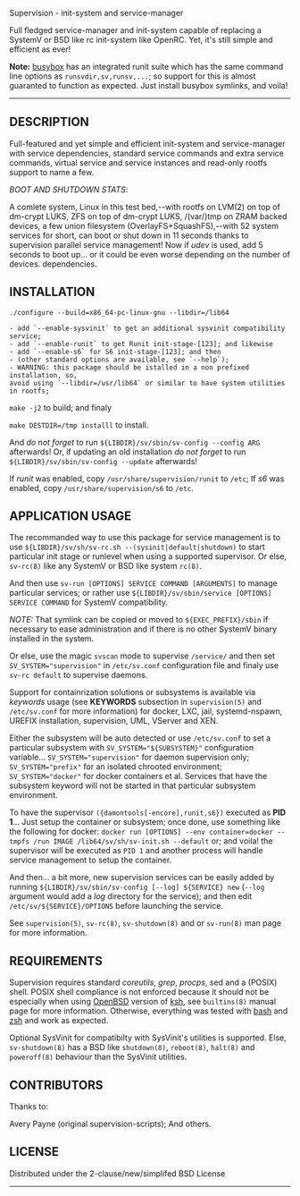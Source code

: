 Supervision - init-system and service-manager

Full fledged service-manager and init-system capable of replacing a SystemV or
BSD like rc init-system like OpenRC. Yet, it's still simple and efficient as ever!

**Note:** [busybox](http://www.busybox.net/) has an integrated runit suite which has
the same command line options as `runsvdir,sv,runsv,...`; so support for this is
almost guaranted to function as expected. Just install busybox symlinks, and voila!

---

DESCRIPTION
-----------

Full-featured and yet simple and efficient init-system and service-manager
with service dependencies, standard service commands and extra service commands,
virtual service and service instances and read-only rootfs support to name a few.

*BOOT AND SHUTDOWN STATS*:

A comlete system, Linux in this test bed,--with rootfs on LVM(2) on top of
dm-crypt LUKS, ZFS on top of dm-crypt LUKS, /(var/)tmp on ZRAM backed devices,
a few union filesystem (OverlayFS+SquashFS),--with 52 system services for short,
can boot or shut down in 11 seconds thanks to supervision parallel service
management! Now if _udev_ is used, add 5 seconds to boot up... or it could be
even worse depending on the number of devices.
dependencies.

INSTALLATION
------------

`./configure --build=x86_64-pc-linux-gnu --libdir=/lib64`

    - add `--enable-sysvinit` to get an additional sysvinit compatibility service;
    - add `--enable-runit` to get Runit init-stage-[123]; and likewise
    - add `--enable-s6` for S6 init-stage-[123]; and then
    - (other standard options are available, see `--help`);
    - WARNING: this package should be istalled in a non prefixed installation, so,
    avoid using `--libdir=/usr/lib64` or similar to have system utilities in rootfs;

`make -j2` to build; and finaly

`make DESTDIR=/tmp installl` to install.

And *do not forget* to run `${LIBDIR}/sv/sbin/sv-config --config ARG` afterwards!
Or, if updating an old installation *do not forget* to run
`${LIBDIR}/sv/sbin/sv-config --update` afterwards!

If *runit* was enabled, copy `/usr/share/supervision/runit` to `/etc`;
If *s6* was enabled, copy `/usr/share/supervision/s6` to `/etc`.

APPLICATION USAGE
-----------------

The recommanded way to use this package for service management is to use
`${LIBDIR}/sv/sh/sv-rc.sh --(sysinit|default|shutdown)` to start particular init
stage or runlevel when using a supported supervisor. Or else, `sv-rc(8)` like
any SystemV or BSD like system `rc(8)`.

And then use
`sv-run [OPTIONS] SERVICE COMMAND [ARGUMENTS]` to manage particular services;
or rather use `${LIBDIR}/sv/sbin/service [OPTIONS] SERVICE COMMAND` for
SystemV compatibility.

*NOTE:* That symlink can be copied or moved to `${EXEC_PREFIX}/sbin` if
necessary to ease administration and if there is no other SystemV binary
installed in the system.

Or else, use the magic `svscan` mode to supervise `/service/` and then
set `SV_SYSTEM="supervision"` in `/etc/sv.conf` configuration file and finaly use
`sv-rc default` to supervise daemons.

Support for containrization solutions or subsystems is available via _keywords_
usage (see __KEYWORDS__ subsection in `supervision(5)` and `/etc/sv.conf` for more
information) for docker, LXC, jail, systemd-nspawn, UREFIX installation,
supervision, UML, VServer and XEN.

Either the subsystem will be auto detected or use `/etc/sv.conf` to set a particular
subsystem with `SV_SYSTEM="${SUBSYSTEM}"` configuration variable...
`SV_SYSTEM="supervision"` for daemon supervision only;
`SV_SYSTEM="prefix"` for an isolated chrooted environment;
`SV_SYSTEM="docker"` for docker containers et al.
Services that have the subsystem keyword will not be started in that particular
subsystem environment.

To have the supervisor `({damontools[-encore],runit,s6})` executed as __PID 1__...
Just setup the container or subsystem; once done, use something like
the following for docker: `docker run [OPTIONS] --env container=docker --tmpfs /run
IMAGE /lib64/sv/sh/sv-init.sh --default` or; and voila! the supervisor will be executed
as `PID 1` and another process will handle service management to setup the container.

And then... a bit more, new supervision services can be easily added by
running `${LIBDIR}/sv/sbin/sv-config [--log] ${SERVICE} new` (`--log` argument
would add a *log* directory for the service); and then edit
`/etc/sv/${SERVICE}/OPTIONS` before launching the service.

See `supervision(5)`, `sv-rc(8)`, `sv-shutdown(8)` and or `sv-run(8)` man page
for more information.

REQUIREMENTS
------------

Supervision requires standard _coreutils_, _grep_, _procps_,
sed and a (POSIX) shell.
POSIX shell compliance is not enforced because it should not be especially when
using [OpenBSD](http://openbsd.org) version of [ksh](http://www.kornshell.com/),
see `builtins(8)` manual page for more information. Otherwise, everything was
tested with [bash](http://tiswww.case.edu/php/chet/bash/bashtop.html) and
[zsh](http://www.zsh.org/) and work as expected.

Optional SysVinit for compatibilty with SysVinit's utilities is supported.
Else, `sv-shutdown(8)` has a BSD like `shutdown(8)`, `reboot(8)`, `halt(8)` and
`poweroff(8)` behaviour than the SysVinit utilities.

CONTRIBUTORS
------------

Thanks to:

Avery Payne (original supervision-scripts);
And others.

LICENSE
-------

Distributed under the 2-clause/new/simplifed BSD License

---

[1]:https://gitlab.com/apayne/supervision-scripts
[2]:https://gitlab.com/tokiclover/bar-overlay
[3]:http://cr.yp.to/daemontools.html
[4]:http://untroubled.org/daemontools-encore/
[5]:http://smarden.org/runit/
[6]:http://www.skarnet.org/software/s6/
[7]:https://github.com/OpenRC/openrc
